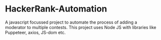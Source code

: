 # HackerRank-Automation
A javascript focussed project to automate the process of adding a moderator to multiple contests. This project uses Node JS with libraries like Puppeteer, axios, JS-dom etc.
